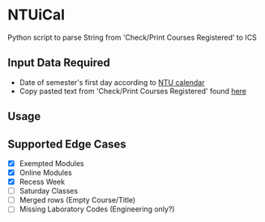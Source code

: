 # NTUiCal
Python script to parse String from 'Check/Print Courses Registered' to ICS 

## Input Data Required
 - Date of semester's first day according to [NTU calendar](https://www.ntu.edu.sg/admissions/matriculation/academic-calendars)
 - Copy pasted text from 'Check/Print Courses Registered' found [here](https://sso.wis.ntu.edu.sg/webexe88/owa/sso_redirect.asp?t=1&app=https://wish.wis.ntu.edu.sg/pls/webexe/aus_stars_check.check_subject_web2)

## Usage

## Supported Edge Cases
- [x] Exempted Modules
- [x] Online Modules
- [x] Recess Week
- [ ] Saturday Classes
- [ ] Merged rows (Empty Course/Title)
- [ ] Missing Laboratory Codes (Engineering only?)